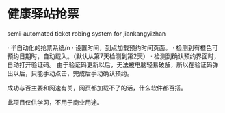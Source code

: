 # 健康驿站抢票
semi-automated ticket robing system for jiankangyizhan

· 半自动化的抢票系统/n
· 设置时间，到点加载预约时间页面。
· 检测到有橙色可预约日期时，自动载入。（默认从第7天检测到第2天）
· 检测到确认预约界面时，自动打开验证码。
由于验证码更新以后，无法被电脑轻易破解，所以在验证码弹出以后，只能手动点击，完成后手动确认预约。

成功与否主要和网速有关，网页都加载不了的话，什么软件都百搭。

此项目仅供学习，不用于商业用途。
